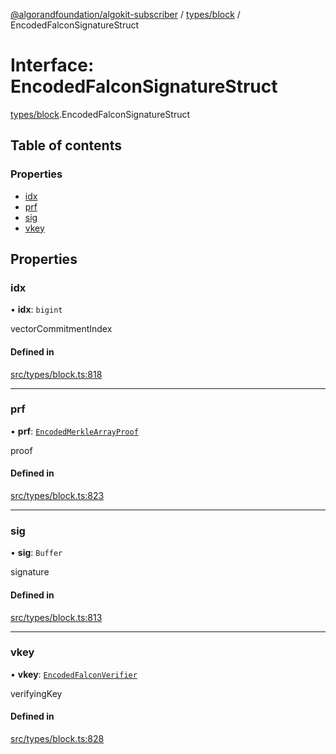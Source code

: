 [@algorandfoundation/algokit-subscriber](../README.md) / [types/block](../modules/types_block.md) / EncodedFalconSignatureStruct

# Interface: EncodedFalconSignatureStruct

[types/block](../modules/types_block.md).EncodedFalconSignatureStruct

## Table of contents

### Properties

- [idx](types_block.EncodedFalconSignatureStruct.md#idx)
- [prf](types_block.EncodedFalconSignatureStruct.md#prf)
- [sig](types_block.EncodedFalconSignatureStruct.md#sig)
- [vkey](types_block.EncodedFalconSignatureStruct.md#vkey)

## Properties

### idx

• **idx**: `bigint`

vectorCommitmentIndex

#### Defined in

[src/types/block.ts:818](https://github.com/algorandfoundation/algokit-subscriber-ts/blob/main/src/types/block.ts#L818)

___

### prf

• **prf**: [`EncodedMerkleArrayProof`](types_block.EncodedMerkleArrayProof.md)

proof

#### Defined in

[src/types/block.ts:823](https://github.com/algorandfoundation/algokit-subscriber-ts/blob/main/src/types/block.ts#L823)

___

### sig

• **sig**: `Buffer`

signature

#### Defined in

[src/types/block.ts:813](https://github.com/algorandfoundation/algokit-subscriber-ts/blob/main/src/types/block.ts#L813)

___

### vkey

• **vkey**: [`EncodedFalconVerifier`](types_block.EncodedFalconVerifier.md)

verifyingKey

#### Defined in

[src/types/block.ts:828](https://github.com/algorandfoundation/algokit-subscriber-ts/blob/main/src/types/block.ts#L828)
